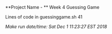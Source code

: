 **Project Name - ** Week 4 Guessing Game

Lines of code in guessinggame.sh 
41
 
*Make run date/time: Sat Dec  1 11:23:27 EST 2018*

